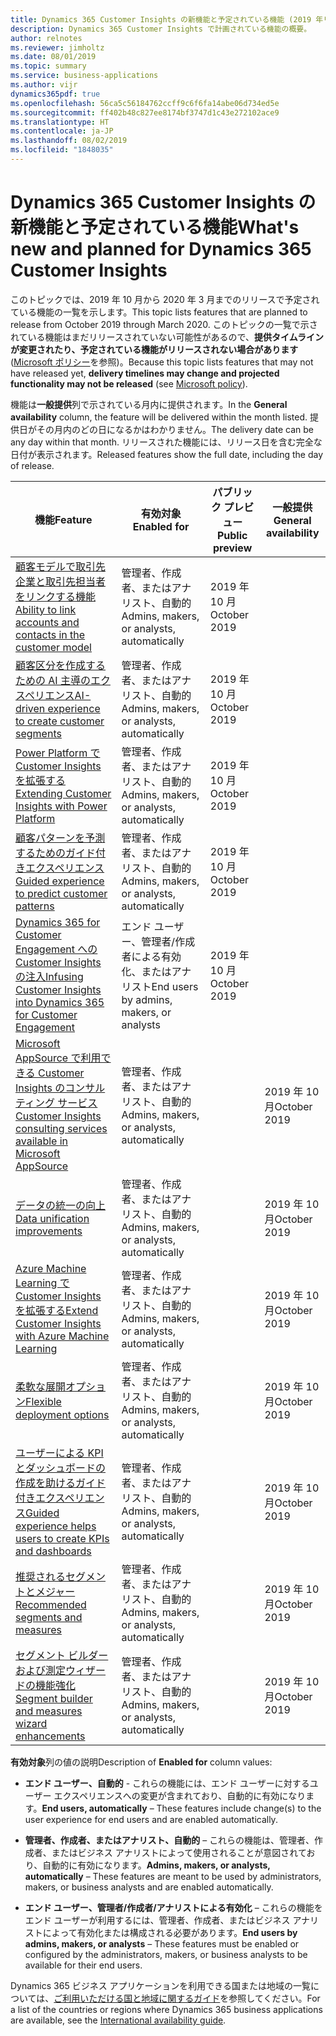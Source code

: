 ```yaml
---
title: Dynamics 365 Customer Insights の新機能と予定されている機能 (2019 年リリース ウェーブ 2)
description: Dynamics 365 Customer Insights で計画されている機能の概要。
author: relnotes
ms.reviewer: jimholtz
ms.date: 08/01/2019
ms.topic: summary
ms.service: business-applications
ms.author: vijr
dynamics365pdf: true
ms.openlocfilehash: 56ca5c56184762ccff9c6f6fa14abe06d734ed5e
ms.sourcegitcommit: ff402b48c827ee8174bf3747d1c43e272102ace9
ms.translationtype: HT
ms.contentlocale: ja-JP
ms.lasthandoff: 08/02/2019
ms.locfileid: "1848035"
---
```

# <a name="whats-new-and-planned-for-dynamics-365-customer-insights"></a><span data-ttu-id="5000c-103">Dynamics 365 Customer Insights の新機能と予定されている機能</span><span class="sxs-lookup"><span data-stu-id="5000c-103">What's new and planned for Dynamics 365 Customer Insights</span></span>

<span data-ttu-id="5000c-104">このトピックでは、2019 年 10 月から 2020 年 3 月までのリリースで予定されている機能の一覧を示します。</span><span class="sxs-lookup"><span data-stu-id="5000c-104">This topic lists features that are planned to release from October 2019 through March 2020.</span></span> <span data-ttu-id="5000c-105">このトピックの一覧で示されている機能はまだリリースされていない可能性があるので、**提供タイムラインが変更されたり、予定されている機能がリリースされない場合があります** ([Microsoft ポリシー](https://go.microsoft.com/fwlink/p/?linkid=2007332)を参照)。</span><span class="sxs-lookup"><span data-stu-id="5000c-105">Because this topic lists features that may not have released yet, **delivery timelines may change and projected functionality may not be released** (see [Microsoft policy](https://go.microsoft.com/fwlink/p/?linkid=2007332)).</span></span>

<span data-ttu-id="5000c-106">機能は**一般提供**列で示されている月内に提供されます。</span><span class="sxs-lookup"><span data-stu-id="5000c-106">In the **General availability** column, the feature will be delivered within the month listed.</span></span> <span data-ttu-id="5000c-107">提供日がその月内のどの日になるかはわかりません。</span><span class="sxs-lookup"><span data-stu-id="5000c-107">The delivery date can be any day within that month.</span></span> <span data-ttu-id="5000c-108">リリースされた機能には、リリース日を含む完全な日付が表示されます。</span><span class="sxs-lookup"><span data-stu-id="5000c-108">Released features show the full date, including the day of release.</span></span> 

| <span data-ttu-id="5000c-109">機能</span><span class="sxs-lookup"><span data-stu-id="5000c-109">Feature</span></span>    | <span data-ttu-id="5000c-110">有効対象</span><span class="sxs-lookup"><span data-stu-id="5000c-110">Enabled for</span></span>    |  <span data-ttu-id="5000c-111">パブリック プレビュー</span><span class="sxs-lookup"><span data-stu-id="5000c-111">Public preview</span></span> | <span data-ttu-id="5000c-112">一般提供</span><span class="sxs-lookup"><span data-stu-id="5000c-112">General availability</span></span> | 
| ---------- |---------------- | --------------- |-------------- |
| [<span data-ttu-id="5000c-113">顧客モデルで取引先企業と取引先担当者をリンクする機能</span><span class="sxs-lookup"><span data-stu-id="5000c-113">Ability to link accounts and contacts in the customer model</span></span>](ability-link-accounts-contacts-customer-model.md) | <span data-ttu-id="5000c-114">管理者、作成者、またはアナリスト、自動的</span><span class="sxs-lookup"><span data-stu-id="5000c-114">Admins, makers, or analysts, automatically</span></span>|<span data-ttu-id="5000c-115">2019 年 10 月</span><span class="sxs-lookup"><span data-stu-id="5000c-115">October 2019</span></span>| |  
| [<span data-ttu-id="5000c-116">顧客区分を作成するための AI 主導のエクスペリエンス</span><span class="sxs-lookup"><span data-stu-id="5000c-116">AI-driven experience to create customer segments</span></span>](ai-driven-experience-create-customer-segments.md) | <span data-ttu-id="5000c-117">管理者、作成者、またはアナリスト、自動的</span><span class="sxs-lookup"><span data-stu-id="5000c-117">Admins, makers, or analysts, automatically</span></span>|<span data-ttu-id="5000c-118">2019 年 10 月</span><span class="sxs-lookup"><span data-stu-id="5000c-118">October 2019</span></span>| |  
| [<span data-ttu-id="5000c-119">Power Platform で Customer Insights を拡張する</span><span class="sxs-lookup"><span data-stu-id="5000c-119">Extending Customer Insights with Power Platform</span></span>](extending-customer-insights-power-platform.md) | <span data-ttu-id="5000c-120">管理者、作成者、またはアナリスト、自動的</span><span class="sxs-lookup"><span data-stu-id="5000c-120">Admins, makers, or analysts, automatically</span></span>|<span data-ttu-id="5000c-121">2019 年 10 月</span><span class="sxs-lookup"><span data-stu-id="5000c-121">October 2019</span></span>| |  
| [<span data-ttu-id="5000c-122">顧客パターンを予測するためのガイド付きエクスペリエンス</span><span class="sxs-lookup"><span data-stu-id="5000c-122">Guided experience to predict customer patterns</span></span>](guided-experience-predict-customer-patterns.md) | <span data-ttu-id="5000c-123">管理者、作成者、またはアナリスト、自動的</span><span class="sxs-lookup"><span data-stu-id="5000c-123">Admins, makers, or analysts, automatically</span></span>|<span data-ttu-id="5000c-124">2019 年 10 月</span><span class="sxs-lookup"><span data-stu-id="5000c-124">October 2019</span></span>| |  
| [<span data-ttu-id="5000c-125">Dynamics 365 for Customer Engagement への Customer Insights の注入</span><span class="sxs-lookup"><span data-stu-id="5000c-125">Infusing Customer Insights into Dynamics 365 for Customer Engagement</span></span>](infusing-customer-insights-into-dynamics-365-customer-engagement.md) | <span data-ttu-id="5000c-126">エンド ユーザー、管理者/作成者による有効化、またはアナリスト</span><span class="sxs-lookup"><span data-stu-id="5000c-126">End users by admins, makers, or analysts</span></span>|<span data-ttu-id="5000c-127">2019 年 10 月</span><span class="sxs-lookup"><span data-stu-id="5000c-127">October 2019</span></span>| |  
| [<span data-ttu-id="5000c-128">Microsoft AppSource で利用できる Customer Insights のコンサルティング サービス</span><span class="sxs-lookup"><span data-stu-id="5000c-128">Customer Insights consulting services available in Microsoft AppSource</span></span>](customer-insights-consulting-services-appsource.md) | <span data-ttu-id="5000c-129">管理者、作成者、またはアナリスト、自動的</span><span class="sxs-lookup"><span data-stu-id="5000c-129">Admins, makers, or analysts, automatically</span></span>|| <span data-ttu-id="5000c-130">2019 年 10 月</span><span class="sxs-lookup"><span data-stu-id="5000c-130">October 2019</span></span>|  
| [<span data-ttu-id="5000c-131">データの統一の向上</span><span class="sxs-lookup"><span data-stu-id="5000c-131">Data unification improvements</span></span>](data-unification-improvements.md) | <span data-ttu-id="5000c-132">管理者、作成者、またはアナリスト、自動的</span><span class="sxs-lookup"><span data-stu-id="5000c-132">Admins, makers, or analysts, automatically</span></span>|| <span data-ttu-id="5000c-133">2019 年 10 月</span><span class="sxs-lookup"><span data-stu-id="5000c-133">October 2019</span></span>|  
| [<span data-ttu-id="5000c-134">Azure Machine Learning で Customer Insights を拡張する</span><span class="sxs-lookup"><span data-stu-id="5000c-134">Extend Customer Insights with Azure Machine Learning</span></span>](extend-customer-insights-azure-ml.md) | <span data-ttu-id="5000c-135">管理者、作成者、またはアナリスト、自動的</span><span class="sxs-lookup"><span data-stu-id="5000c-135">Admins, makers, or analysts, automatically</span></span>|| <span data-ttu-id="5000c-136">2019 年 10 月</span><span class="sxs-lookup"><span data-stu-id="5000c-136">October 2019</span></span>|  
| [<span data-ttu-id="5000c-137">柔軟な展開オプション</span><span class="sxs-lookup"><span data-stu-id="5000c-137">Flexible deployment options</span></span>](flexible-deployment-options.md) | <span data-ttu-id="5000c-138">管理者、作成者、またはアナリスト、自動的</span><span class="sxs-lookup"><span data-stu-id="5000c-138">Admins, makers, or analysts, automatically</span></span>|| <span data-ttu-id="5000c-139">2019 年 10 月</span><span class="sxs-lookup"><span data-stu-id="5000c-139">October 2019</span></span>|  
| [<span data-ttu-id="5000c-140">ユーザーによる KPI とダッシュボードの作成を助けるガイド付きエクスペリエンス</span><span class="sxs-lookup"><span data-stu-id="5000c-140">Guided experience helps users to create KPIs and dashboards</span></span>](guided-experience-helps-users-create-kpis-dashboards.md) | <span data-ttu-id="5000c-141">管理者、作成者、またはアナリスト、自動的</span><span class="sxs-lookup"><span data-stu-id="5000c-141">Admins, makers, or analysts, automatically</span></span>|| <span data-ttu-id="5000c-142">2019 年 10 月</span><span class="sxs-lookup"><span data-stu-id="5000c-142">October 2019</span></span>|  
| [<span data-ttu-id="5000c-143">推奨されるセグメントとメジャー</span><span class="sxs-lookup"><span data-stu-id="5000c-143">Recommended segments and measures</span></span>](recommended-segments-measures.md) | <span data-ttu-id="5000c-144">管理者、作成者、またはアナリスト、自動的</span><span class="sxs-lookup"><span data-stu-id="5000c-144">Admins, makers, or analysts, automatically</span></span>|| <span data-ttu-id="5000c-145">2019 年 10 月</span><span class="sxs-lookup"><span data-stu-id="5000c-145">October 2019</span></span>|  
| [<span data-ttu-id="5000c-146">セグメント ビルダーおよび測定ウィザードの機能強化</span><span class="sxs-lookup"><span data-stu-id="5000c-146">Segment builder and measures wizard enhancements</span></span>](segment-builder-measures-wizard-enhancements.md) | <span data-ttu-id="5000c-147">管理者、作成者、またはアナリスト、自動的</span><span class="sxs-lookup"><span data-stu-id="5000c-147">Admins, makers, or analysts, automatically</span></span>|| <span data-ttu-id="5000c-148">2019 年 10 月</span><span class="sxs-lookup"><span data-stu-id="5000c-148">October 2019</span></span>|  

<span data-ttu-id="5000c-149">**有効対象**列の値の説明</span><span class="sxs-lookup"><span data-stu-id="5000c-149">Description of **Enabled for** column values:</span></span>

- <span data-ttu-id="5000c-150">**エンド ユーザー、自動的** - これらの機能には、エンド ユーザーに対するユーザー エクスペリエンスへの変更が含まれており、自動的に有効になります。</span><span class="sxs-lookup"><span data-stu-id="5000c-150">**End users, automatically** – These features include change(s) to the user experience for end users and are enabled automatically.</span></span>

- <span data-ttu-id="5000c-151">**管理者、作成者、またはアナリスト、自動的** – これらの機能は、管理者、作成者、またはビジネス アナリストによって使用されることが意図されており、自動的に有効になります。</span><span class="sxs-lookup"><span data-stu-id="5000c-151">**Admins, makers, or analysts, automatically**  – These features are meant to be used by administrators, makers, or business analysts and are enabled automatically.</span></span>

- <span data-ttu-id="5000c-152">**エンド ユーザー、管理者/作成者/アナリストによる有効化** – これらの機能をエンド ユーザーが利用するには、管理者、作成者、またはビジネス アナリストによって有効化または構成される必要があります。</span><span class="sxs-lookup"><span data-stu-id="5000c-152">**End users by admins, makers, or analysts** – These features must be enabled or configured by the administrators, makers, or business analysts to be available for their end users.</span></span>


<span data-ttu-id="5000c-153">Dynamics 365 ビジネス アプリケーションを利用できる国または地域の一覧については、[ご利用いただける国と地域に関するガイド](https://aka.ms/dynamics_365_international_availability_deck)を参照してください。</span><span class="sxs-lookup"><span data-stu-id="5000c-153">For a list of the countries or regions where Dynamics 365 business applications are available, see the [International availability guide](https://aka.ms/dynamics_365_international_availability_deck).</span></span> 
